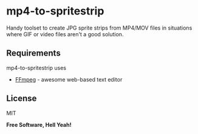 mp4-to-spritestrip
==================

Handy toolset to create JPG sprite strips from MP4/MOV files in situations where GIF or video files aren't a good solution.



Requirements
-----------

mp4-to-spritestrip uses

* [FFmpeg] - awesome web-based text editor



License
-----------

MIT

**Free Software, Hell Yeah!**

[FFmpeg]:https://www.ffmpeg.org/download.html
